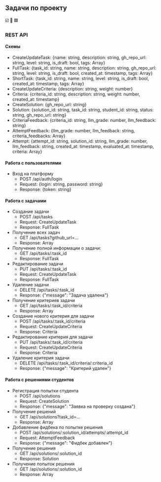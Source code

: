 ## Задачи по проекту

☑️ 🔄 🟦

### REST API

#### Схемы
- CreateUpdateTask: {name: string, description: string, gh_repo_url: string, level: string, is_draft: bool, tags: Array<string>}
- FullTask: {task_id: string, name: string, description: string, gh_repo_url: string, level: string, is_draft: bool, created_at: timestamp, tags: Array<string>}
- ShortTask: {task_id: string, name: string, level: string, is_draft: bool, created_at: timestamp, tags: Array<string>}
- CreateUpdateCriteria: {description: string, weight: number}
- Criteria: {criteria_id: string, description: string, weight: number, created_at: timestamp}
- CreateSolution: {gh_repo_url: string}
- Solution: {solution_id: string, task_id: string, student_id: string, status: string, gh_repo_url: string}
- CriteriaFeedback: {criteria_id: string, llm_grade: number, llm_feedback: string}
- AttemptFeedback: {llm_grade: number, llm_feedback: string, criteria_feedbacks: Array<CriteriaFeedback>}
- Attempt: {attempt_id: string, solution_id: string, llm_grade: number, llm_feedback: string, created_at: timestamp, evaluated_at: timestamp, criteria: Array<CriteriaFeedback>}

#### Работа с пользователями

- Вход на платформу
  - POST /api/auth/login
  - Request: {login: string, password: string}
  - Response: {token: string}


#### Работа с задачами

- Создание задачи
  - POST /api/tasks
  - Request: CreateUpdateTask
  - Response: FullTask
- Получение всех задач
  - GET /api/tasks?github_url=...
  - Response: Array<ShortTask>
- Получение полной информации о задачи:
  - GET /api/tasks/:task_id
  - Response: FullTask
- Редактирование задачи
  - PUT /api/tasks/:task_id
  - Request: CreateUpdateTask
  - Response: FullTask
- Удаление задачи
  - DELETE /api/tasks/:task_id
  - Response: {"message": "Задача удалена"}
- Получение критериев задачи
  - GET /api/tasks/:task_id/criteria
  - Response: Array<Criteria>
- Создание нового критерия для задачи
  - POST /api/tasks/:task_id/criteria
  - Request: CreateUpdateCriteria
  - Response: Criteria
- Редактирование критерия для задачи
  - PUT /api/tasks/:task_id/criteria
  - Request: CreateUpdateCriteria
  - Response: Criteria
- Удаление критерия задачи
  - DELETE /api/tasks/:task_id/criteria/:criteria_id
  - Response: {"message": "Критерий удален"}

#### Работа с решениями студентов

- Регистрация попытки студента
  - POST /api/solutions
  - Request: CreateSolution
  - Response: {"message": "Заявка на проверку создана"}
- Получение решений
  - GET /api/solutions?task_id=...
  - Response: Array<Solution>
- Добавление фидбека по попытке решения
  - POST /api/solutions/:solution_id/attempts/:attempt_id
  - Request: AttemptFeedback
  - Response: {"message": "Фидбек добавлен"}
- Получение решения
  - GET /api/solutions/:solution_id
  - Response: Solution
- Получение попыток решения
  - GET /api/solutions/:solution_id
  - Response: Array<Attempt>

